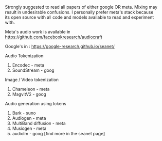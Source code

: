 Strongly suggested to read all papers of either google OR meta. 
Mixing may result in undesirable confusions. 
I personally prefer meta's stack because its open source with all code and models available to read and experiment with. 

Meta's audio work is available in https://github.com/facebookresearch/audiocraft

Google's in : https://google-research.github.io/seanet/

Audio Tokenization 
1. Encodec - meta
2. SoundStream - goog

Image / Video tokenization
1. Chameleon - meta
2. MagvitV2 - goog

Audio generation using tokens 
1. Bark - suno
2. Audiogen - meta
3. MultiBand diffusion - meta
4. Musicgen - meta
4. audiolm - goog [find more in the seanet page]